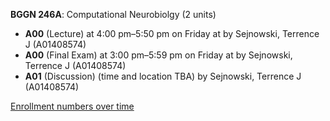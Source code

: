 **BGGN 246A**: Computational Neurobiolgy (2 units)

- **A00** (Lecture) at 4:00 pm–5:50 pm on Friday at   by Sejnowski, Terrence J (A01408574)
- **A00** (Final Exam) at 3:00 pm–5:59 pm on Friday at   by Sejnowski, Terrence J (A01408574)
- **A01** (Discussion) (time and location TBA) by Sejnowski, Terrence J (A01408574)

[Enrollment numbers over time](./BGGN246A.tsv)
